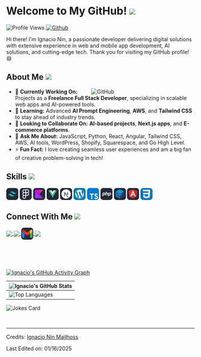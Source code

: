 <h1>Welcome to My GitHub! <img src="https://raw.githubusercontent.com/MartinHeinz/MartinHeinz/master/wave.gif" width="30px"></h1>

<p align='center'>
</p>

![Profile Views](https://visitor-badge.glitch.me/badge?page_id=IgnacioNinMailhoss.IgnacioNinMailhoss)
[![Github](https://img.shields.io/github/followers/IgnacioNinMailhoss?label=Follow&style=social)](https://github.com/IgnacioNinMailhoss)

<div size='20px'> 
Hi there! I'm Ignacio Nin, a passionate developer delivering digital solutions with extensive experience in web and mobile app development, AI solutions, and cutting-edge tech. Thank you for visiting my GitHub profile! 😄
</div>

<h2>About Me <img src="https://media0.giphy.com/media/KDDpcKigbfFpnejZs6/giphy.gif?cid=ecf05e47oy6f4zjs8g1qoiystc56cu7r9tb8a1fe76e05oty&rid=giphy.gif" width="100px"></h2>

<img width="55%" align="right" alt="GitHub" src="https://raw.githubusercontent.com/onimur/.github/master/.resources/git-header.svg" />

- 🔭 **Currently Working On:** Projects as a **Freelance Full Stack Developer**, specializing in scalable web apps and AI-powered tools.
- 🌱 **Learning:** Advanced **AI Prompt Engineering**, **AWS**, and **Tailwind CSS** to stay ahead of industry trends.
- 👯 **Looking to Collaborate On:** **AI-based projects**, **Next.js apps**, and **E-commerce platforms**.
- 💬 **Ask Me About:** JavaScript, Python, React, Angular, Tailwind CSS, AWS, AI tools, WordPress, Shopify, Squarespace, and Go High Level.
- ⚡ **Fun Fact:** I love creating seamless user experiences and am a big fan of creative problem-solving in tech!

<h2>Skills <img src="https://media2.giphy.com/media/QssGEmpkyEOhBCb7e1/giphy.gif?cid=ecf05e47a0n3gi1bfqntqmob8g9aid1oyj2wr3ds3mg700bl&rid=giphy.gif" width="32px"></h2>

<a href="https://github.com/IgnacioNinMailhoss?tab=repositories&q=&type=&language=javascript&sort="> <img width="32px" src="https://raw.githubusercontent.com/tandpfun/skill-icons/main/icons/TailwindCSS-Dark.svg" alt="Tailwind CSS"></a>
<a href="https://github.com/IgnacioNinMailhoss?tab=repositories&q=&type=&language=figma&sort="> <img width="32px" src="https://github.com/tandpfun/skill-icons/blob/main/icons/Figma-Dark.svg" alt="Figma"></a>
<a href="https://github.com/IgnacioNinMailhoss?tab=repositories&q=&type=&language=kotlin&sort="> <img width="32px" src="https://github.com/tandpfun/skill-icons/blob/main/icons/Kotlin-Dark.svg" alt="Kotlin"></a>
<a href="https://github.com/IgnacioNinMailhoss?tab=repositories&q=&type=&language=vue&sort="> <img width="32px" src="https://github.com/tandpfun/skill-icons/blob/main/icons/VueJS-Dark.svg" alt="VueJS"></a>
<a href="https://github.com/IgnacioNinMailhoss?tab=repositories&q=&type=&language=nextjs&sort="> <img width="32px" src="https://github.com/tandpfun/skill-icons/blob/main/icons/NextJS-Dark.svg" alt="Next.js"></a>
<a href="https://github.com/IgnacioNinMailhoss?tab=repositories&q=&type=&language=wordpress&sort="> <img width="32px" src="https://github.com/tandpfun/skill-icons/blob/main/icons/Wordpress.svg" alt="WordPress"></a>
<a href="https://github.com/IgnacioNinMailhoss?tab=repositories&q=&type=&language=typescript&sort="> <img width="32px" src="https://github.com/tandpfun/skill-icons/blob/main/icons/TypeScript.svg" alt="TypeScript"></a>
<a href="https://github.com/IgnacioNinMailhoss?tab=repositories&q=&type=&language=php&sort="> <img width="32px" src="https://github.com/tandpfun/skill-icons/blob/main/icons/PHP-Dark.svg" alt="PHP"></a>
<a href="https://github.com/IgnacioNinMailhoss?tab=repositories&q=&type=&language=sequelize&sort="> <img width="32px" src="https://github.com/tandpfun/skill-icons/blob/main/icons/Sequelize-Dark.svg" alt="Sequelize"></a>
<a href="https://github.com/IgnacioNinMailhoss?tab=repositories&q=&type=&language=angular&sort="> <img width="32px" src="https://github.com/tandpfun/skill-icons/blob/main/icons/Angular-Dark.svg" alt="Angular"></a>
<a href="https://github.com/IgnacioNinMailhoss?tab=repositories&q=&type=&language=css&sort="> <img width="32px" src="https://github.com/tandpfun/skill-icons/blob/main/icons/CSS.svg" alt="CSS"></a>

<h2>Connect With Me <img src="https://raw.githubusercontent.com/ShahriarShafin/ShahriarShafin/main/Assets/handshake.gif" width="100px"></h2>

<a href="https://www.linkedin.com/in/ignacionin/"> <img width="32px" align="center" src="https://raw.githubusercontent.com/rahulbanerjee26/githubAboutMeGenerator/main/icons/linked-in-alt.svg"/> </a>
<a href="https://twitter.com/IgnacioNin"> <img width="32px" align="center" src="https://raw.githubusercontent.com/rahulbanerjee26/githubAboutMeGenerator/main/icons/twitter.svg"/> </a>
<a href="mailto:hello@nearshore.io"> <img width="32px" align="center" src="https://github.com/tandpfun/skill-icons/blob/main/icons/Gmail-Dark.svg" alt="Gmail"/> </a>
<a href="https://www.github.com/IgnacioNinMailhoss"> <img width="32px" align="center" src="https://raw.githubusercontent.com/rahulbanerjee26/githubAboutMeGenerator/main/icons/github.svg"/> </a>

<br>
<br>
<br>

[![Ignacio's GitHub Activity Graph](https://activity-graph.herokuapp.com/graph?username=IgnacioNinMailhoss&theme=tokyonight)](https://git.io/your-custom-url)

| ![Ignacio's GitHub Stats](https://github-readme-stats.vercel.app/api?username=IgnacioNinMailhoss&show_icons=true&theme=tokyonight) |
| --- |
| ![Top Languages](https://github-readme-stats.vercel.app/api/top-langs/?username=IgnacioNinMailhoss&theme=tokyonight) |

![Jokes Card](https://readme-jokes.vercel.app/api?theme=tokyonight)

<br>

-----
Credits: [Ignacio Nin Mailhoss](https://github.com/IgnacioNinMailhoss)

Last Edited on: 01/16/2025
